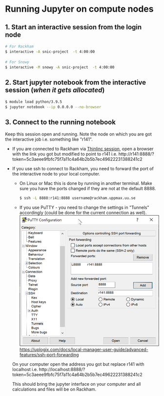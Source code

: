 # Running Jupyter on compute nodes

## 1. Start an interactive session from the login node
``` bash
# For Rackham
$ interactive -A snic-project  -t 4:00:00

# For Snowy
$ interactive -M snowy -A snic-project  -t 4:00:00
```

## 2. Start jupyter notebook from the interactive session (*when it gets allocated*)
``` bash
$ module load python/3.9.5
$ jupyter notebook --ip 0.0.0.0 --no-browser
```

## 3. Connect to the running notebook 
Keep this session open and running. Note the node on which you are got the interactive job i.e. something like "r141".

- If you are connected to Rackham via [Thinlinc session](https://www.uppmax.uu.se/support/user-guides/thinlinc-graphical-connection-guide/), open a browser with the link you got but modified to point to r141 i.e. 
http://r141:8888/?token=5c3aeee9fbfc75f7a11c4a64b2b5b7ec49622231388241c2
- If you use ssh to connect to Rackham, you need to forward the port of the interactive node to your local computer.
    - On Linux or Mac this is done by running in another terminal. Make sure you have the ports changed if they are not at the default 8888.
        ``` bash
        $ ssh -L 8888:r141:8888 username@rackham.uppmax.uu.se
        ```
    - If you use PuTTY - you need to change the settings in "Tunnels" accordingly (could be done for the current connection as well).
    ![](./img/putty.png)
    https://uplogix.com/docs/local-manager-user-guide/advanced-features/ssh-port-forwarding 
    

    On your computer open  the address you got but replace r141 with localhost i.e. 
http://localhost:8888/?token=5c3aeee9fbfc75f7a11c4a64b2b5b7ec49622231388241c2

    This should bring the jupyter interface on your computer and all calculations and files will be on Rackham.